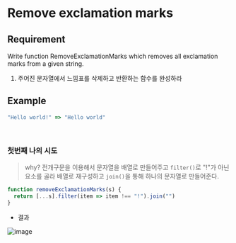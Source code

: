 # Remove exclamation marks

## Requirement

<p>Write function RemoveExclamationMarks which removes all exclamation marks from a given string.</p>

  1. 주어진 문자열에서 느낌표를 삭제하고 반환하는 함수를 완성하라

## Example

```js
"Hello world!" => "Hello world"
```

<br>

### 첫번째 나의 시도

> why? 전개구문을 이용해서 문자열을 배열로 만들어주고 `filter()`로 "!"가 아닌 요소를 골라 배열로 재구성하고 `join()`을 통해 하나의 문자열로 만들어준다. 

```js
function removeExclamationMarks(s) {
  return [...s].filter(item => item !== "!").join("")
}
```
- 결과

![image](https://user-images.githubusercontent.com/96808980/174689856-f223c29d-899c-46fd-abb5-0814ec8af289.png)
